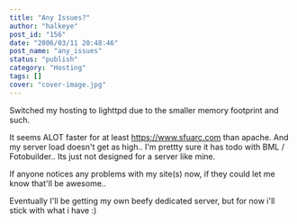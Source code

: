 ```yaml
---
title: "Any Issues?"
author: "halkeye"
post_id: "156"
date: "2006/03/11 20:48:46"
post_name: "any_issues"
status: "publish"
category: "Hosting"
tags: []
cover: "cover-image.jpg"
---
```


Switched my hosting to lighttpd due to the smaller memory footprint and such.

It seems ALOT faster for at least https://www.sfuarc.com than apache. And my server load doesn't get as high.. I'm prettty sure it has todo with BML / Fotobuilder.. Its just not designed for a server like mine.

If anyone notices any problems with my site(s) now, if they could let me know that'll be awesome..

Eventually I'll be getting my own beefy dedicated server, but for now i'll stick with what i have :)
